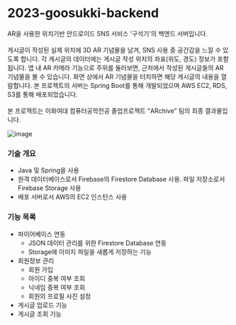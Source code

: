 # 2023-goosukki-backend
AR을 사용한 위치기반 안드로이드 SNS 서비스 '구석기'의 백엔드 서버입니다.<br><br>
게시글이 작성된 실제 위치에 3D AR 기념물을 남겨, SNS 사용 중 공간감을 느낄 수 있도록 합니다.
각 게시글의 데이터에는 게시글 작성 위치의 좌표(위도, 경도) 정보가 포함됩니다. 앱 내 AR 카메라 기능으로 주위를 둘러보면, 근처에서 작성된 게시글들의 AR 기념물을 볼 수 있습니다. 화면 상에서 AR 기념물을 터치하면 해당 게시글의 내용을 열람합니다.
본 프로젝트의 서버는 Spring Boot를 통해 개발되었으며 AWS EC2, RDS, S3를 통해 배포되었습니다.<br><br>
본 프로젝트는 이화여대 컴퓨터공학전공 졸업프로젝트 "ARchive" 팀의 최종 결과물입니다.

![image](https://github.com/EwhaARchive/2023-goosukki-backend/assets/87855493/2116df2f-3d0d-437b-aa3a-0e48aba9e8af)

### 기술 개요
- Java 및 Spring을 사용
- 원격 데이터베이스로서 Firebase의 Firestore Database 사용. 파일 저장소로서 Firebase Storage 사용
- 배포 서버로서 AWS의 EC2 인스턴스 사용


### 기능 목록

- 파이어베이스 연동
  - JSON 데이터 관리를 위한 Firestore Database 연동
  - Storage에 이미지 파일을 새롭게 저장하는 기능
- 회원정보 관리
  - 회원 가입
  - 아이디 중복 여부 조회
  - 닉네임 중복 여부 조회
  - 회원의 프로필 사진 설정
- 게시글 업로드 기능
- 게시글 조회 기능
<br><br>
